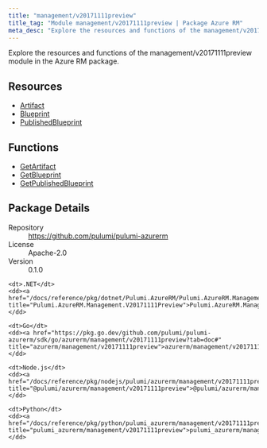 ```yaml
---
title: "management/v20171111preview"
title_tag: "Module management/v20171111preview | Package Azure RM"
meta_desc: "Explore the resources and functions of the management/v20171111preview module in the Azure RM package."
---
```


<!-- WARNING: this file was generated by Pulumi Docs Generator. -->
<!-- Do not edit by hand unless you're certain you know what you are doing! -->

Explore the resources and functions of the management/v20171111preview module in the Azure RM package.

<h2 id="resources">Resources</h2>
<ul class="api">
    <li><a href="artifact" title="Artifact"><span class="symbol resource"></span>Artifact</a></li>
    <li><a href="blueprint" title="Blueprint"><span class="symbol resource"></span>Blueprint</a></li>
    <li><a href="publishedblueprint" title="PublishedBlueprint"><span class="symbol resource"></span>PublishedBlueprint</a></li>
</ul>

<h2 id="functions">Functions</h2>
<ul class="api">
    <li><a href="getartifact" title="GetArtifact"><span class="symbol function"></span>GetArtifact</a></li>
    <li><a href="getblueprint" title="GetBlueprint"><span class="symbol function"></span>GetBlueprint</a></li>
    <li><a href="getpublishedblueprint" title="GetPublishedBlueprint"><span class="symbol function"></span>GetPublishedBlueprint</a></li>
</ul>

<h2 id="package-details">Package Details</h2>
<dl class="package-details">
	<dt>Repository</dt>
	<dd><a href="https://github.com/pulumi/pulumi-azurerm">https://github.com/pulumi/pulumi-azurerm</a></dd>
	<dt>License</dt>
	<dd>Apache-2.0</dd>
	<dt>Version</dt>
	<dd>0.1.0</dd>
</dl>



<dl class="tabular">

    <dt>.NET</dt>
    <dd><a href="/docs/reference/pkg/dotnet/Pulumi.AzureRM/Pulumi.AzureRM.Management.V20171111Preview.html" title="Pulumi.AzureRM.Management.V20171111Preview">Pulumi.AzureRM.Management.V20171111Preview</a></dd>

    <dt>Go</dt>
    <dd><a href="https://pkg.go.dev/github.com/pulumi/pulumi-azurerm/sdk/go/azurerm/management/v20171111preview?tab=doc#" title="azurerm/management/v20171111preview">azurerm/management/v20171111preview</a></dd>

    <dt>Node.js</dt>
    <dd><a href="/docs/reference/pkg/nodejs/pulumi/azurerm/management/v20171111preview/#" title="@pulumi/azurerm/management/v20171111preview">@pulumi/azurerm/management/v20171111preview</a></dd>

    <dt>Python</dt>
    <dd><a href="/docs/reference/pkg/python/pulumi_azurerm/management/v20171111preview" title="pulumi_azurerm/management/v20171111preview">pulumi_azurerm/management/v20171111preview</a></dd>

</dl>

